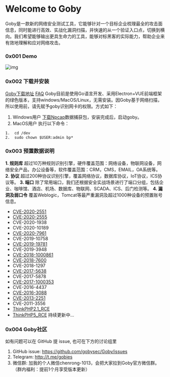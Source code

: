 # Welcome to Goby
Goby是一款新的网络安全测试工具，它能够针对一个目标企业梳理最全的攻击面信息，同时能进行高效、实战化漏洞扫描，并快速的从一个验证入口点，切换到横向。我们希望能够输出更具生命力的工具，能够对标黑客的实际能力，帮助企业来有效地理解和应对网络攻击。
### 0x001 Demo
![img](https://cn.gobies.org/static_front/img/scan.gif)
### 0x002 下载并安装
[Goby下载地址](https://cn.gobies.org/)   [FAQ](https://gobies.org/faq.html)
Goby目前是使用Go语言开发、采用Electron+VUE前端框架的绿色版本，支持windows/MacOS/Linux，无需安装。因Goby基于网络扫描，所以使用前，请先赋予goby识别网卡的权限。方式如下：
1. Windows用户 
   [下载Npcap](https://nmap.org/npcap/dist/npcap-0.9983.exe)数据捕获包，安装完成后，启动goby。 
2. MacOS用户 
   执行以下命令：
```
1.  cd /dev
2.  sudo chown $USER:admin bp*
```
### 0x003 预置数据说明
**1. 规则库** 
超过10万种规则识别引擎，硬件覆盖范围：网络设备，物联网设备，网络安全产品，办公设备等，软件覆盖范围：CRM，CMS，EMAIL，OA系统等。
**2. 协议** 
超过200种协议识别引擎，覆盖网络协议，数据库协议，IoT协议，ICS协议等。
**3. 端口** 
除了常用端口，我们还根据安全实战场景进行了端口分组，包括企业、咖啡馆、酒店、机场、数据库、物联网、SCADA、ICS、后门检测等。
**4. 漏洞及弱口令** 
覆盖Weblogic，Tomcat等最严重漏洞及超过1000种设备的预置账号信息。
- [CVE-2020-2551](https://github.com/gobysec/GobyVuls/blob/master/WebLogic/CVE-2020-2555)
- [CVE-2020-2555](https://github.com/gobysec/GobyVuls/blob/master/WebLogic/CVE-2020-2555)
- CVE-2020-1938 
- CVE-2020-10189
- [CVE-2020-7961](https://github.com/gobysec/GobyVuls/blob/master/LiferayPortal/CVE-2020-7961)
- CVE-2019-10758
- [CVE-2019-19781](https://github.com/gobysec/GobyVuls/blob/master/Citrix/CVE-2019-19781)
- CVE-2019-3948
- [CVE-2018-1000861](https://github.com/gobysec/GobyVuls/tree/master/Jenkins/CVE-2018-1000861)
- [CVE-2018-7600](https://github.com/gobysec/GobyVuls/tree/master/Drupal/CVE-2018-7600)
- CVE-2018-1297
- [CVE-2017-5638](https://github.com/gobysec/GobyVuls/tree/master/Struts2/S2-046(CVE-2017-5638))
- CVE-2017-5878
- [CVE-2017-1000353](https://github.com/gobysec/GobyVuls/blob/master/Jenkins/CVE-2017-1000353)
- CVE-2016-4437
- [CVE-2016-3088](https://github.com/gobysec/GobyVuls/tree/master/ActiveMQ/CVE-2016-3088)
- [CVE-2013-2251](https://github.com/gobysec/GobyVuls/tree/master/Struts2/S2-016(CVE-2013-2251))
- CVE-2011-3556
- [ThinkPHP2.1_RCE](https://github.com/gobysec/GobyVuls/tree/master/ThinkPHP/ThinkPHP2.1_RCE)
- [ThinkPHP5_RCE](https://github.com/gobysec/GobyVuls/tree/master/ThinkPHP/ThinkPHP5_RCE)
持续更新中… 
### 0x004 Goby社区
如有问题可以在 GitHub 提 issue, 也可在下方的讨论组里
1. GitHub issue: https://github.com/gobysec/Goby/issues
2. Telegram: http://t.me/gobies
3. 微信群: 加我的个人微信chenrong-1013，会把大家拉到Goby官方微信群。（群内福利：提前1个月享受版本更新）

